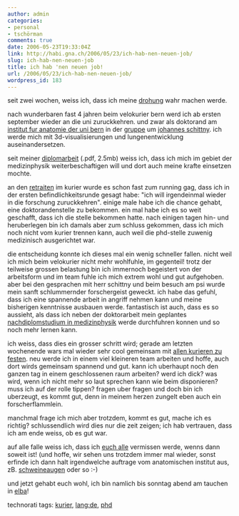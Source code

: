 ```yaml
---
author: admin
categories:
- personal
- tschörman
comments: true
date: 2006-05-23T19:33:04Z
link: http://habi.gna.ch/2006/05/23/ich-hab-nen-neuen-job/
slug: ich-hab-nen-neuen-job
title: ich hab 'nen neuen job!
url: /2006/05/23/ich-hab-nen-neuen-job/
wordpress_id: 183
---
```


seit zwei wochen, weiss ich, dass ich meine [drohung](http://habi.gna.ch/blog/archives/000756.html) wahr machen werde.



nach wunderbaren fast 4 jahren beim velokurier bern werd ich ab ersten september wieder an die uni zuruckkehren. und zwar als doktorand am [institut fur anatomie der uni bern](http://www.ana.unibe.ch/) in der [gruppe](http://www.ana.unibe.ch/team/teamdivision_e.jsp?file=teamdivision&division=schi) um [johannes schittny](http://www.ana.unibe.ch/team/teamdetail_e.jsp?file=teamdetail&person=schittny). ich werde mich mit 3d-visualisierungen und lungenentwicklung auseinandersetzen.



seit meiner [diplomarbeit](http://habi.gna.ch/cv/tissue_soldering_and_precise_cutting.pdf) (.pdf, 2.5mb) weiss ich, dass ich mich im gebiet der medizinphysik weiterbeschaftigen will und dort auch meine krafte einsetzen mochte.



an den [retraiten](http://de.wikipedia.org/wiki/Retraite) im kurier wurde es schon fast zum running gag, dass ich in der ersten befindlichkeitsrunde gesagt habe: "ich will irgendeinmal wieder in die forschung zuruckkehren". einige male habe ich die chance gehabt, eine doktorandenstelle zu bekommen. ein mal habe ich es so weit geschafft, dass ich die stelle bekommen hatte. nach einigen tagen hin- und heruberlegen bin ich damals aber zum schluss gekommen, dass ich mich noch nicht vom kurier trennen kann, auch weil die phd-stelle zuwenig medizinisch ausgerichtet war.



die entscheidung konnte ich dieses mal ein wenig schneller fallen. nicht weil ich mich beim velokurier nicht mehr wohlfuhle, im gegenteil! trotz der teilweise grossen belastung bin ich immernoch begeistert von der arbeitsform und im team fuhle ich mich extrem wohl und gut aufgehoben. aber bei den gesprachen mit herr schittny und beim besuch am psi wurde mein sanft schlummernder forschergeist geweckt. ich habe das gefuhl, dass ich eine spannende arbeit in angriff nehmen kann und meine bisherigen kenntnisse ausbauen werde. fantastisch ist auch, dass es so aussieht, als dass ich neben der doktorarbeit mein geplantes [nachdiplomstudium in medizinphysik](http://www.biomed.ee.ethz.ch/~nds/index.html) werde durchfuhren konnen und so noch mehr lernen kann.



ich weiss, dass dies ein grosser schritt wird; gerade am letzten wochenende wars mal wieder sehr cool gemeinsam mit [allen kurieren zu festen](http://flickr.com/photos/habi/sets/72057594140537617/). neu werde ich in einem viel kleineren team arbeiten und hoffe, auch dort wirds gemeinsam spannend und gut. kann ich uberhaupt noch den ganzen tag in einem geschlossenen raum arbeiten? werd ich dick? was wird, wenn ich nicht mehr so laut sprechen kann wie beim disponieren? muss ich auf der rolle tippen? fragen uber fragen und doch bin ich uberzeugt, es kommt gut, denn in meinem herzen zungelt eben auch ein forscherflammlein.



manchmal frage ich mich aber trotzdem, kommt es gut, mache ich es richtig? schlussendlich wird dies nur die zeit zeigen; ich hab vertrauen, dass ich am ende weiss, ob es gut war.



auf alle falle weiss ich, dass ich [euch alle](http://velokurierbern.ch/) vermissen werde, wenns dann soweit ist! (und hoffe, wir sehen uns trotzdem immer mal wieder, sonst erfinde ich dann halt irgendwelche auftrage vom anatomischen institut aus, zB. [schweineaugen](http://habi.gna.ch/blog/archives/000779.html) oder so :-)



und jetzt gehabt euch wohl, ich bin namlich bis sonntag abend am tauchen in [elba](http://maps.google.com/maps?f=q&hl=en&q=elba,+italy&ll=42.795401,10.283203&spn=0.375872,0.644073&om=1)!





technorati tags: [kurier](http://www.technorati.com/tag/kurier), [lang:de](http://www.technorati.com/tag/lang:de), [phd](http://www.technorati.com/tag/phd)
